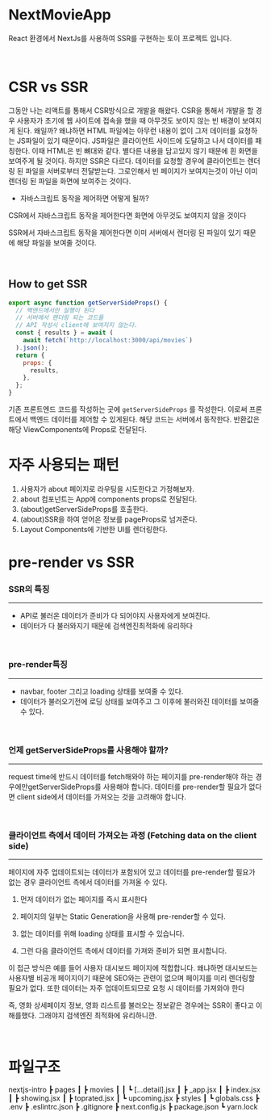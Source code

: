 # NextMovieApp

React 환경에서 NextJs를 사용하여 SSR를 구현하는 토이 프로젝트 입니다.

<br/>

# CSR vs SSR

그동안 나는 리액트를 통해서 CSR방식으로 개발을 해왔다. CSR을 통해서 개발을 할 경우 사용자가 초기에 웹 사이트에 접속을 했을 때 아무것도 보이지 않는 빈 배경이 보여지게 된다. 왜일까? 왜냐하면 HTML 파일에는 아무런 내용이 없이 그저 데이터를 요청하는 JS파일이 있기 때문이다. JS파일은 클라이언트 사이드에 도달하고 나서 데이터를 패칭한다. 이때 HTML은 빈 뼈대와 같다. 별다른 내용을 담고있지 않기 때문에 흰 화면을 보여주게 될 것이다. 하지만 SSR은 다르다. 데이터를 요청할 경우에 클라이언트는 렌더링 된 파일을 서버로부터 전달받는다. 그로인해서 빈 페이지가 보여지는것이 아닌 이미 렌더링 된 파일을 화면에 보여주는 것이다.

- 자바스크립트 동작을 제어하면 어떻게 될까?

CSR에서 자바스크립트 동작을 제어한다면 화면에 아무것도 보여지지 않을 것이다

SSR에서 자바스크립트 동작을 제어한다면 이미 서버에서 렌더링 된 파일이 있기 때문에 해당 파일을 보여줄 것이다.

<br/>

## How to get SSR

```jsx
export async function getServerSideProps() {
  // 백엔드에서만 실행이 된다
  // 서버에서 렌더링 되는 코드들
  // API 작성시 client에 보여지지 않는다.
  const { results } = await (
    await fetch(`http://localhost:3000/api/movies`)
  ).json();
  return {
    props: {
      results,
    },
  };
}
```

기존 프론트엔드 코드를 작성하는 곳에 `getServerSideProps` 를 작성한다. 이로써 프론트에서 백엔드 데이터를 제어할 수 있게된다. 해당 코드는 서버에서 동작한다. 반환값은 해당 ViewComponents에 Props로 전달된다.

# 자주 사용되는 패턴

1. 사용자가 about 페이지로 라우팅을 시도한다고 가정해보자.
2. about 컴포넌트는 App에 components props로 전달된다.
3. (about)getServerSideProps를 호출한다.
4. (about)SSR을 하여 얻어온 정보를 pageProps로 넘겨준다.
5. Layout Components에 기반한 UI를 렌더링한다.

# pre-render vs SSR

### SSR의 특징

---

- API로 불러온 데이터가 준비가 다 되어야지 사용자에게 보여진다.
- 데이터가 다 불러와지기 때문에 검색엔진최적화에 유리하다

<br/>

### pre-render특징

---

- navbar, footer 그리고 loading 상태를 보여줄 수 있다.
- 데이터가 불러오기전에 로딩 상태를 보여주고 그 이후에 불러와진 데이터를 보여줄 수 있다.

<br/>

### 언제 getServerSideProps를 사용해야 할까?

---

request time에 반드시 데이터를 fetch해와야 하는 페이지를 pre-render해야 하는 경우에만getServerSideProps를 사용해야 합니다. 데이터를 pre-render할 필요가 없다면 client side에서 데이터를 가져오는 것을 고려해야 합니다.

<br/>

### 클라이언트 측에서 데이터 가져오는 과정 (Fetching data on the client side)

---

페이지에 자주 업데이트되는 데이터가 포함되어 있고 데이터를 pre-render할 필요가 없는 경우 클라이언트 측에서 데이터를 가져올 수 있다.

1. 먼저 데이터가 없는 페이지를 즉시 표시한다

2. 페이지의 일부는 Static Generation을 사용해 pre-render할 수 있다.

3. 없는 데이터를 위해 loading 상태를 표시할 수 있습니다.

4. 그런 다음 클라이언트 측에서 데이터를 가져와 준비가 되면 표시합니다.

이 접근 방식은 예를 들어 사용자 대시보드 페이지에 적합합니다. 왜냐하면 대시보드는 사용자별 비공개 페이지이기 때문에 SEO와는 관련이 없으며 페이지를 미리 렌더링할 필요가 없다. 또한 데이터는 자주 업데이트되므로 요청 시 데이터를 가져와야 한다

즉, 영화 상세페이지 정보, 영화 리스트를 불러오는 정보같은 경우에는 SSR이 좋다고 이해를했다. 그래야지 검색엔진 최적화에 유리하니깐.

<br/>

# 파일구조

nextjs-intro
┣ pages
┃ ┣ movies
┃ ┃ ┗ [...detail].jsx
┃ ┣ \_app.jsx
┃ ┣ index.jsx
┃ ┣ showing.jsx
┃ ┣ toprated.jsx
┃ ┗ upcoming.jsx
┣ styles
┃ ┗ globals.css
┣ .env
┣ .eslintrc.json
┣ .gitignore
┣ next.config.js
┣ package.json
┗ yarn.lock
